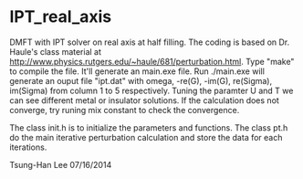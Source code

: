 IPT_real_axis
=============

DMFT with IPT solver on real axis at half filling. The coding is based on Dr. Haule's class material at http://www.physics.rutgers.edu/~haule/681/perturbation.html. Type "make" to compile the file. It'll generate an main.exe file. Run ./main.exe will generate an ouput file "ipt.dat" with omega, -re(G), -im(G), re(Sigma), im(Sigma) from column 1 to 5 respectively. Tuning the paramter U and T we can see different metal or insulator solutions. If the calculation does not converge, try runing mix constant to check the convergence.

The class init.h is to initialize the parameters and functions. The class pt.h do the main iterative perturbation calculation and store the data for each iterations.

Tsung-Han Lee 07/16/2014
